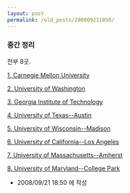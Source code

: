 ```yaml
---
layout: post
permalink: /old_posts/200809211850/
---
```


### 중간 정리

전부 8곳.

<a href="http://www.csd.cs.cmu.edu/education/phd/index.html" title="">1. Carnegie Mellon University</a>

<a href="http://www.cs.washington.edu/education/grad/prospective.html" title="">2. University of Washington</a>

<a href="http://www.cc.gatech.edu/education/grad/phd-cs" title="">3. Georgia Institute of Technology</a>

<a href="http://www.cs.utexas.edu/academics/graduate/admissions/" title="">4. University of Texas--Austin</a>

<a href="http://www.cs.wisc.edu/gradadmissions/" title="">5. University of Wisconsin--Madison</a>

<a href="http://www.cs.ucla.edu/csd/academics/grad_reqs.html" title="">6. University of California--Los Angeles</a>

<a href="http://www.cs.umass.edu/csinfo/gradinfo/overview.html" title="">7. University of Massachusetts--Amherst</a>

<a href="http://www.cs.umd.edu/areas/systems.shtml" title="">8. University of Maryland--College Park</a>







- 2008/09/21 18:50 에 작성